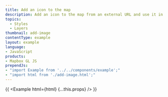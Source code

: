 ```yaml
---
title: Add an icon to the map
description: Add an icon to the map from an external URL and use it in a [symbol layer](/maplibre-gl-js/style-spec#layers-symbol).
topics:
  - Styles
  - Layers
thumbnail: add-image
contentType: example
layout: example
language:
- JavaScript
products:
- Mapbox GL JS
prependJs:
- "import Example from '../../components/example';"
- "import html from './add-image.html';"
---
```


{{ <Example html={html} {...this.props} /> }}
